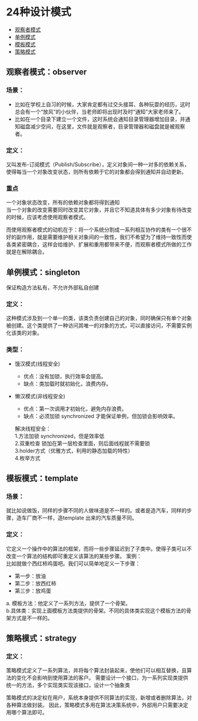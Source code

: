 # 24种设计模式

* [观察者模式](#观察者模式observer)
* [单例模式](#单例模式singleton)
* [模板模式](#模板模式template)
* [策略模式](#策略模式strategy)

## 观察者模式：observer

### 场景：
* 比如在学校上自习的时候，大家肯定都有过交头接耳、各种玩耍的经历，这时总会有一个“放风”的小伙伴，当老师即将出现时及时“通知”大家老师来了。
* 比如在一个目录下建立一个文件，这时系统会通知目录管理器增加目录，并通知磁盘减少空间，在这里，文件就是观察者，目录管理器和磁盘就是被观察者。

### 定义：
又叫发布-订阅模式（Publish/Subscribe），定义对象间一种一对多的依赖关系，使得每当一个对象改变状态，则所有依赖于它的对象都会得到通知并自动更新。

### 重点  

一个对象状态改变，所有的依赖对象都将得到通知  
当一个对象的改变需要同时改变其它对象，并且它不知道具体有多少对象有待改变的时候，应该考虑使用观察者模式。

而使用观察者模式的动机在于：将一个系统分割成一系列相互协作的类有一个很不好的副作用，就是需要维护相关对象间的一致性，我们不希望为了维持一致性而使各类紧密耦合，这样会给维护、扩展和重用都带来不便，而观察者模式所做的工作就是在解除耦合。

## 单例模式：singleton
保证构造方法私有，不允许外部私自创建
### 定义：
这种模式涉及到一个单一的类，该类负责创建自己的对象，同时确保只有单个对象被创建。这个类提供了一种访问其唯一的对象的方式，可以直接访问，不需要实例化该类的对象。
### 类型：
* 饿汉模式(线程安全)
    * 优点：没有加锁，执行效率会提高。
    * 缺点：类加载时就初始化，浪费内存。
* 懒汉模式(非线程安全)
    * 优点：第一次调用才初始化，避免内存浪费。
    * 缺点：必须加锁 synchronized 才能保证单例，但加锁会影响效率。
  
  解决线程安全：  
  1.方法加锁  synchronized，但是效率低  
  2.双重检查  锁加在第一层检查里面，则后面线程就不需要锁  
  3.holder方式（优雅方式，利用的静态加载的特性）  
  4.枚举方式


## 模板模式：template
### 场景：
就比如说做饭，同样的步骤不同的人做味道是不一样的。或者是造汽车，同样的步骤，造车厂商不一样，造template
出来的汽车质量不同。
### 定义：
它定义一个操作中的算法的框架，而将一些步骤延迟到了子类中。使得子类可以不改变一个算法的结构即可重定义该算法的某些步骤。
案例：<br>
比如就做个西红柿鸡蛋吧。我们可以简单地定义一下步骤：

* 第一步：放油
* 第二步：放西红柿
* 第三步：放鸡蛋

a. 模板方法：他定义了一系列方法，提供了一个骨架。<br>
b.具体类：实现上面模板方法类提供的骨架。不同的具体类实现这个模板方法的骨架方式是不一样的。

## 策略模式：strategy

### 定义：
策略模式定义了一系列算法，并将每个算法封装起来，使他们可以相互替换，且算法的变化不会影响到使用算法的客户。
需要设计一个接口，为一系列实现类提供统一的方法，多个实现类实现该接口，设计一个抽象类

策略模式的决定权在用户，系统本身提供不同算法的实现，新增或者删除算法，对各种算法做封装。
因此，策略模式多用在算法决策系统中，外部用户只需要决定用哪个算法即可。









